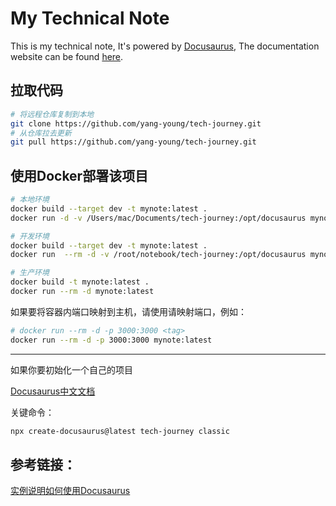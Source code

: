 # My Technical Note

This is my technical note, It's powered by [Docusaurus](https://docusaurus.io/), The documentation website can be found [here](https://img.carrothub.xyz/docs/intro).

## 拉取代码

```bash
# 将远程仓库复制到本地
git clone https://github.com/yang-young/tech-journey.git
# 从仓库拉去更新
git pull https://github.com/yang-young/tech-journey.git
```

## 使用Docker部署该项目

```bash
# 本地环境
docker build --target dev -t mynote:latest .
docker run -d -v /Users/mac/Documents/tech-journey:/opt/docusaurus mynote:latest

# 开发环境
docker build --target dev -t mynote:latest .
docker run  --rm -d -v /root/notebook/tech-journey:/opt/docusaurus mynote:latest

# 生产环境
docker build -t mynote:latest .
docker run --rm -d mynote:latest
```

如果要将容器内端口映射到主机，请使用请映射端口，例如：

```bash
# docker run --rm -d -p 3000:3000 <tag>
docker run --rm -d -p 3000:3000 mynote:latest
```

----

如果你要初始化一个自己的项目

[Docusaurus中文文档](https://www.docusaurus.cn/docs)

关键命令：

```sh
npx create-docusaurus@latest tech-journey classic
```

## 参考链接：

[实例说明如何使用Docusaurus](https://blog.csdn.net/weixin_44026962/article/details/135520958)